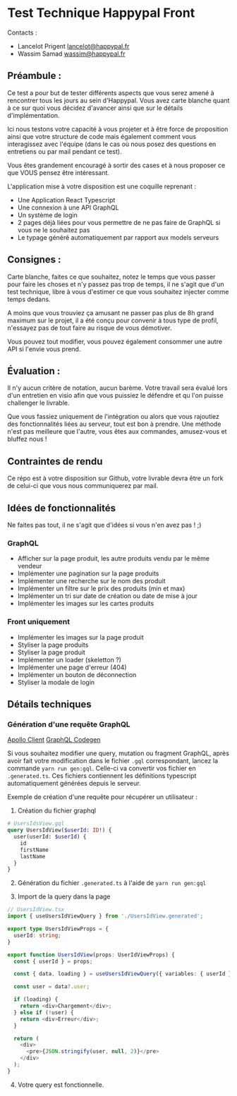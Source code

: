 # Test Technique Happypal Front

Contacts :
- Lancelot Prigent <lancelot@happypal.fr>
- Wassim Samad <wassim@happypal.fr>

## Préambule :

Ce test a pour but de tester différents aspects que vous serez amené à rencontrer tous les jours au sein d'Happypal. Vous avez carte blanche quant à ce sur quoi vous décidez d'avancer ainsi que sur le détails d'implémentation.

Ici nous testons votre capacité à vous projeter et à être force de proposition ainsi que votre structure de code mais également comment vous interagissez avec l'équipe (dans le cas où nous posez des questions en entretiens ou par mail pendant ce test).

Vous êtes grandement encouragé à sortir des cases et à nous proposer ce que VOUS pensez être intéressant.

L'application mise à votre disposition est une coquille reprenant :
- Une Application React Typescript
- Une connexion à une API GraphQL
- Un système de login
- 2 pages déjà liées pour vous permettre de ne pas faire de GraphQL si vous ne le souhaitez pas
- Le typage généré automatiquement par rapport aux models serveurs

## Consignes :

Carte blanche, faites ce que souhaitez, notez le temps que vous passer pour faire les choses et n'y passez pas trop de temps, il ne s'agit que d'un test technique, libre à vous d'estimer ce que vous souhaitez injecter comme temps dedans.

A moins que vous trouviez ça amusant ne passer pas plus de 8h grand maximum sur le projet, il a été conçu pour convenir à tous type de profil, n'essayez pas de tout faire au risque de vous démotiver.

Vous pouvez tout modifier, vous pouvez également consommer une autre API si l'envie vous prend.

## Évaluation :

Il n'y aucun critère de notation, aucun barème. Votre travail sera évalué lors d'un entretien en visio afin que vous puissiez le défendre et qu l'on puisse challenger le livrable.

Que vous fassiez uniquement de l'intégration ou alors que vous rajoutiez des fonctionnalités liées au serveur, tout est bon à prendre. Une méthode n'est pas meilleure que l'autre, vous êtes aux commandes, amusez-vous et bluffez nous !

## Contraintes de rendu

Ce répo est à votre disposition sur Github, votre livrable devra être un fork de celui-ci que vous nous communiquerez par mail.

## Idées de fonctionnalités

Ne faites pas tout, il ne s'agit que d'idées si vous n'en avez pas ! ;)

### GraphQL
- Afficher sur la page produit, les autre produits vendu par le même vendeur
- Implémenter une pagination sur la page produits
- Implémenter une recherche sur le nom des produit
- Implémenter un filtre sur le prix des produits (min et max)
- Implémenter un tri sur date de création ou date de mise à jour
- Implémenter les images sur les cartes produits

### Front uniquement

- Implémenter les images sur la page produit
- Styliser la page produits
- Styliser la page produit
- Implémenter un loader (skeletton ?)
- Implémenter une page d'erreur (404)
- Implémenter un bouton de déconnection
- Styliser la modale de login

## Détails techniques

### Génération d'une requête GraphQL

[Apollo Client](https://www.apollographql.com/docs/react/)
[GraphQL Codegen](https://www.graphql-code-generator.com/)

Si vous souhaitez modifier une query, mutation ou fragment GraphQL, après avoir fait votre modification dans le fichier `.gql` correspondant, lancez la commande `yarn run gen:gql`. Celle-ci va convertir vos fichier en `.generated.ts`. Ces fichiers contiennent les définitions typescript automatiquement générées depuis le serveur.

Exemple de création d'une requête pour récupérer un utilisateur :

1. Création du fichier graphql

```graphql
# UsersIdsView.gql
query UsersIdView($userId: ID!) {
  user(userId: $userId) {
    id
    firstName
    lastName
  }
}
```

2. Génération du fichier `.generated.ts` à l'aide de `yarn run gen:gql`

3. Import de la query dans la page

```ts
// UsersIdView.tsx
import { useUsersIdViewQuery } from './UsersIdView.generated';

export type UsersIdViewProps = {
  userId: string;
}

export function UsersIdView(props: UserIdViewProps) {
  const { userId } = props;

  const { data, loading } = useUsersIdViewQuery({ variables: { userId } });

  const user = data?.user;

  if (loading) {
    return <div>Chargement</div>;
  } else if (!user) {
    return <div>Erreur</div>;
  }

  return (
    <div>
      <pre>{JSON.stringify(user, null, 2)}</pre>
    </div>
  );
}
```

4. Votre query est fonctionnelle.